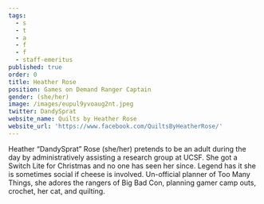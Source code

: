 ```yaml
---
tags:
  - s
  - t
  - a
  - f
  - f
  - staff-emeritus
published: true
order: 0
title: Heather Rose
position: Games on Demand Ranger Captain
gender: (she/her)
image: /images/eupul9yvoaug2nt.jpeg
twitter: DandySprat
website_name: Quilts by Heather Rose
website_url: 'https://www.facebook.com/QuiltsByHeatherRose/'
---
```


Heather “DandySprat” Rose (she/her) pretends to be an adult during the day by administratively assisting a research group at UCSF. She got a Switch Lite for Christmas and no one has seen her since. Legend has it she is sometimes social if cheese is involved. Un-official planner of Too Many Things, she adores the rangers of Big Bad Con, planning gamer camp outs, crochet, her cat, and quilting.
